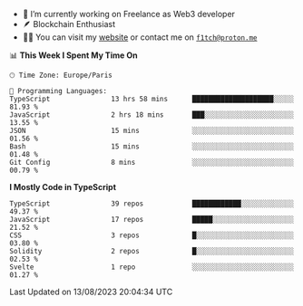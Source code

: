 - 🔭 I’m currently working on Freelance as Web3 developer
- 🪶 Blockchain Enthusiast
- 👨‍💻 You can visit my [website](https://f1tch.xyz) or contact me on [`f1tch@proton.me`](mailto:f1tch@proton.me)

<!--START_SECTION:waka-->
📊 **This Week I Spent My Time On** 

```text
🕑︎ Time Zone: Europe/Paris

💬 Programming Languages: 
TypeScript               13 hrs 58 mins      ████████████████████░░░░░   81.93 % 
JavaScript               2 hrs 18 mins       ███░░░░░░░░░░░░░░░░░░░░░░   13.55 % 
JSON                     15 mins             ░░░░░░░░░░░░░░░░░░░░░░░░░   01.56 % 
Bash                     15 mins             ░░░░░░░░░░░░░░░░░░░░░░░░░   01.48 % 
Git Config               8 mins              ░░░░░░░░░░░░░░░░░░░░░░░░░   00.79 % 
```

**I Mostly Code in TypeScript** 

```text
TypeScript               39 repos            ████████████░░░░░░░░░░░░░   49.37 % 
JavaScript               17 repos            █████░░░░░░░░░░░░░░░░░░░░   21.52 % 
CSS                      3 repos             █░░░░░░░░░░░░░░░░░░░░░░░░   03.80 % 
Solidity                 2 repos             █░░░░░░░░░░░░░░░░░░░░░░░░   02.53 % 
Svelte                   1 repo              ░░░░░░░░░░░░░░░░░░░░░░░░░   01.27 % 
```




 Last Updated on 13/08/2023 20:04:34 UTC
<!--END_SECTION:waka-->
